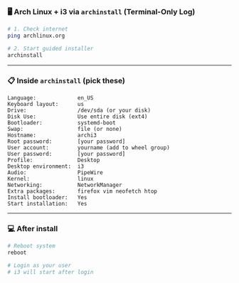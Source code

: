 ### 🖥️ Arch Linux + i3 via `archinstall` (Terminal-Only Log)

```bash
# 1. Check internet
ping archlinux.org

# 2. Start guided installer
archinstall
```

---

### 📋 Inside `archinstall` (pick these)

```text
Language:             en_US
Keyboard layout:      us
Drive:                /dev/sda (or your disk)
Disk Use:             Use entire disk (ext4)
Bootloader:           systemd-boot
Swap:                 file (or none)
Hostname:             archi3
Root password:        [your password]
User account:         yourname (add to wheel group)
User password:        [your password]
Profile:              Desktop
Desktop environment:  i3
Audio:                PipeWire
Kernel:               linux
Networking:           NetworkManager
Extra packages:       firefox vim neofetch htop
Install bootloader:   Yes
Start installation:   Yes
```

---

### 💻 After install

```bash
# Reboot system
reboot

# Login as your user
# i3 will start after login
```
